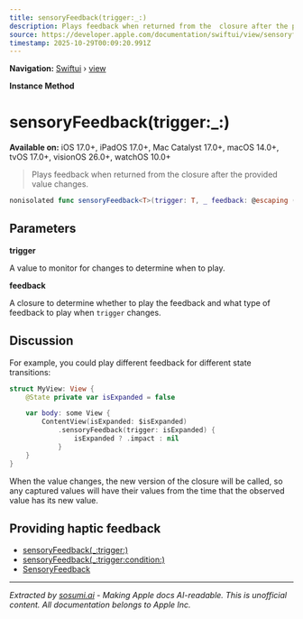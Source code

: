 ```yaml
---
title: sensoryFeedback(trigger:_:)
description: Plays feedback when returned from the  closure after the provided  value changes.
source: https://developer.apple.com/documentation/swiftui/view/sensoryfeedback(trigger:_:)
timestamp: 2025-10-29T00:09:20.991Z
---
```


**Navigation:** [Swiftui](/documentation/swiftui) › [view](/documentation/swiftui/view)

**Instance Method**

# sensoryFeedback(trigger:_:)

**Available on:** iOS 17.0+, iPadOS 17.0+, Mac Catalyst 17.0+, macOS 14.0+, tvOS 17.0+, visionOS 26.0+, watchOS 10.0+

> Plays feedback when returned from the  closure after the provided  value changes.

```swift
nonisolated func sensoryFeedback<T>(trigger: T, _ feedback: @escaping () -> SensoryFeedback?) -> some View where T : Equatable
```

## Parameters

**trigger**

A value to monitor for changes to determine when to play.



**feedback**

A closure to determine whether to play the feedback and what type of feedback to play when `trigger` changes.



## Discussion

For example, you could play different feedback for different state transitions:

```swift
struct MyView: View {
    @State private var isExpanded = false

    var body: some View {
        ContentView(isExpanded: $isExpanded)
            .sensoryFeedback(trigger: isExpanded) {
                isExpanded ? .impact : nil
            }
    }
}
```

When the value changes, the new version of the closure will be called, so any captured values will have their values from the time that the observed value has its new value.

## Providing haptic feedback

- [sensoryFeedback(_:trigger:)](/documentation/swiftui/view/sensoryfeedback(_:trigger:))
- [sensoryFeedback(_:trigger:condition:)](/documentation/swiftui/view/sensoryfeedback(_:trigger:condition:))
- [SensoryFeedback](/documentation/swiftui/sensoryfeedback)

---

*Extracted by [sosumi.ai](https://sosumi.ai) - Making Apple docs AI-readable.*
*This is unofficial content. All documentation belongs to Apple Inc.*
